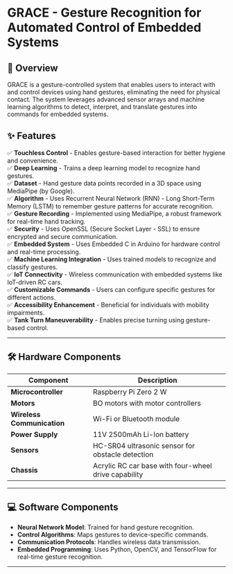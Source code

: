 # GRACE - Gesture Recognition for Automated Control of Embedded Systems

## 📌 Overview

GRACE is a gesture-controlled system that enables users to interact with and control devices using hand gestures, eliminating the need for physical contact. The system leverages advanced sensor arrays and machine learning algorithms to detect, interpret, and translate gestures into commands for embedded systems.

## ✨ Features

✅ **Touchless Control** - Enables gesture-based interaction for better hygiene and convenience.  
✅ **Deep Learning** - Trains a deep learning model to recognize hand gestures.  
✅ **Dataset** - Hand gesture data points recorded in a 3D space using MediaPipe (by Google).  
✅ **Algorithm** - Uses Recurrent Neural Network (RNN) - Long Short-Term Memory (LSTM) to remember gesture patterns for accurate recognition.  
✅ **Gesture Recording** - Implemented using MediaPipe, a robust framework for real-time hand tracking.  
✅ **Security** - Uses OpenSSL (Secure Socket Layer - SSL) to ensure encrypted and secure communication.  
✅ **Embedded System** - Uses Embedded C in Arduino for hardware control and real-time processing.  
✅ **Machine Learning Integration** - Uses trained models to recognize and classify gestures.  
✅ **IoT Connectivity** - Wireless communication with embedded systems like IoT-driven RC cars.  
✅ **Customizable Commands** - Users can configure specific gestures for different actions.  
✅ **Accessibility Enhancement** - Beneficial for individuals with mobility impairments.  
✅ **Tank Turn Maneuverability** - Enables precise turning using gesture-based control.  

---

## 🛠 Hardware Components

| Component         | Description |
|------------------|-------------|
| **Microcontroller** | Raspberry Pi Zero 2 W |
| **Motors** | BO motors with motor controllers |
| **Wireless Communication** | Wi-Fi or Bluetooth module |
| **Power Supply** | 11V 2500mAh Li-Ion battery |
| **Sensors** | HC-SR04 ultrasonic sensor for obstacle detection |
| **Chassis** | Acrylic RC car base with four-wheel drive capability |

---

## 💻 Software Components

- **Neural Network Model**: Trained for hand gesture recognition.
- **Control Algorithms**: Maps gestures to device-specific commands.
- **Communication Protocols**: Handles wireless data transmission.
- **Embedded Programming**: Uses Python, OpenCV, and TensorFlow for real-time gesture recognition.

---
